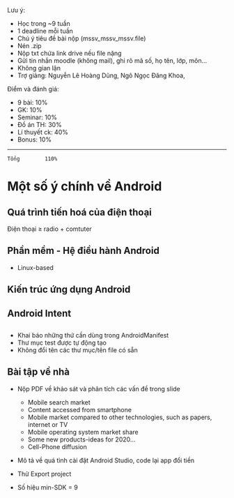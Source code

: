 Lưu ý:
* Học trong ~9 tuần
* 1 deadline mỗi tuần
* Chú ý tiêu đề bài nộp (mssv_mssv_mssv.file)
* Nén .zip
* Nộp txt chứa link drive nếu file nặng
* Gửi tin nhắn moodle (không mail), ghi rõ mã số, họ tên, lớp, môn...
* Không gian lận
* Trợ giảng: Nguyễn Lê Hoàng Dũng, Ngô Ngọc Đăng Khoa, 

    
Điểm và đánh giá:
- 9 bài:        10%
- GK:           10%
- Seminar:      10%
- Đồ án TH:     30%
- Lí thuyết ck: 40%
- Bonus:        10%
---------------------
    Tổng        110%

# Một số ý chính về Android
## Quá trình tiến hoá của điện thoại

Điện thoại $\ge$ radio + comtuter

## Phần mềm - Hệ điều hành Android
* Linux-based

## Kiến trúc ứng dụng Android

## Android Intent


## 
* Khai báo những thứ cần dùng trong AndroidManifest
* Thư mục test được tự động tạo
* Không đổi tên các thư mục/tên file có sẵn

## Bài tập về nhà
* Nộp PDF về khảo sát và phân tích các vấn đề trong slide
    - Mobile search market
    - Content accessed from smartphone
    - Mobile market compared to other technologies, such as papers, internet or TV
    - Mobile operating system market share
    - Some new products-ideas for 2020…
    - Cell-Phone diffusion 
* Mô tả về quá tình cài đặt Android Studio, code lại app đổi tiền

* Thử Export project

* Số hiệu min-SDK = 9
